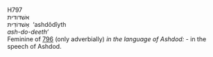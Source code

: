 <body>
  <p>H797<br>  אשׁדּודית  <br> אַשׁדּוֹדִיתּ  ‎  ‘ashdôdı̂yth  <br><i>ash-do-deeth‘ </i><br>Feminine of <a href="h0796.htm">796</a>  (only adverbially) <i>in</i> <i>the</i> <i>language</i> <i>of</i> <i>Ashdod: - </i>in the speech of Ashdod.<br></p>
 </body>